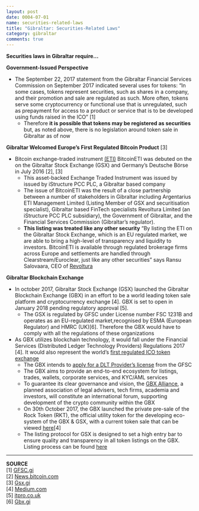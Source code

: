 ```yaml
---
layout: post
date: 0004-07-01
name: securities-related-laws
title: "Gibraltar: Securities-Related Laws"
category: gibraltar
comments: true
---
```


**Securities laws in Gibraltar require...**

**Government-Issued Perspective** 
* The September 22, 2017 statement from the Gibraltar Financial Services Commission on September 2017 indicated several uses for tokens: “In some cases, tokens represent securities, such as shares in a company, and their promotion and sale are regulated as such. More often, tokens serve some cryptocurrency or functional use that is unregulated, such as prepayment for access to a product or service that is to be developed using funds raised in the ICO” [1]
  * Therefore **it is possible that tokens may be registered as securities** but, as noted above, there is no legislation around token sale in Gibraltar as of now

**Gibraltar Welcomed Europe’s First Regulated Bitcoin Product** [3]
* Bitcoin exchange-traded instrument [(ETI)](https://www.gsx.gi/article/8292/gibraltar-stock-exchange-welcomes-bitcoineti) BitcoinETI was debuted on the on the Gibraltar Stock Exchange (GSX) and Germany’s Deutsche Börse in July 2016 [2], [3]
  * This asset-backed Exchange Traded Instrument was issued by issued by iStructure PCC PLC, a Gibraltar based company
  * The issue of BitcoinETI was the result of a close partnership between a number of stakeholders in Gibraltar including Argentarius ETI Management Limited (Listing Member of GSX and securitisation specialist), Gibraltar based FinTech specialists Revoltura Limited (an iStructure PCC PLC subsidiary), the Government of Gibraltar, and the Financial Services Commission (Gibraltar’s regulator).
  * **This listing was treated like any other security** “By listing the ETI on the Gibraltar Stock Exchange, which is an EU regulated market, we are able to bring a high-level of transparency and liquidity to investors. BitcoinETI is available through regulated brokerage firms across Europe and settlements are handled through Clearstream/Euroclear, just like any other securities” says Ransu Salovaara, CEO of [Revoltura](https://revoltura.com/)

**Gibraltar Blockchain Exchange** 
* In october 2017, Gibraltar Stock Exchange (GSX) launched the Gibraltar Blockchain Exchange (GBX) in an effort to be a world leading token sale platform and cryptocurrency exchange [4]. GBX is set to open in January 2018 pending regulatory approval [5].
  * The GSX is regulated by GFSC under License number FSC 1231B and operates as an EU-regulated market,recognised by ESMA (European Regulator) and HMRC (UK)[6]. Therefore the GBX would have to comply with all the regulations of these organizations
* As GBX utilizes blockchain technology, it would fall under the Financial Services (Distributed Ledger Technology Providers) Regulations 2017 [4]. It would also represent the world’s [first regulated ICO token exchange](http://www.itpro.co.uk/strategy/29979/the-gibraltar-blockchain-exchange-attempts-to-tame-the-ico-wild-west)
  * The GBX intends to [apply for a DLT Provider’s license](https://gbx.gi/#1508496269595-2f02501c-bba1) from the GFSC 
  * The GBX aims to provide an end-to-end ecosystem for listings, trades, wallets, corporate services, and KYC/AML services
  * To guarantee its clear governance and vision, the [GBX Alliance](https://medium.com/@Gibraltar.Blockchain.Exchange/gibraltar-stock-exchange-plans-to-create-worlds-first-tokenised-stock-exchange-6db0153d5d3b), a planned association of legal advisers, tech firms, academia and investors, will constitute an international forum, supporting development of the crypto community within the GBX
  * On 30th October 2017, the GBX launched the private pre-sale of the Rock Token (RKT), the official utility token for the developing eco-system of the GBX & GSX, with a current token sale that can be viewed [here](https://gbx.gi/)[4]
  * The listing protocol for GSX is designed to set a high entry bar to ensure quality and transparency in all token listings on the GBX. Listing process can be found [here](https://gbx.gi/#1508498542771-413d905e-e3ad) 

--------
**SOURCE**  
[1] [GFSC.gi](http://www.gfsc.gi/news/statement-on-initial-coin-offerings-250)   
[2] [News.bitcoin.com](https://news.bitcoin.com/gibraltar-first-european-bitcoin-eti/)   
[3] [Gsx.gi](https://www.gsx.gi/article/8292/gibraltar-stock-exchange-welcomes-bitcoineti)   
[4] [Medium.com](https://medium.com/@Gibraltar.Blockchain.Exchange/gibraltar-stock-exchange-plans-to-create-worlds-first-tokenised-stock-exchange-6db0153d5d3b)   
[5] [itpro.co.uk](http://www.itpro.co.uk/strategy/29979/the-gibraltar-blockchain-exchange-attempts-to-tame-the-ico-wild-west)  
[6] [Gbx.gi](https://gbx.gi/#1508496269595-2f02501c-bba1)   
